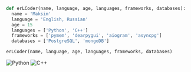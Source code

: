 ```python
def erLCoder(name, language, age, languages, frameworks, databases):
  name = 'Maksim'
  language = 'English, Russian'
  age = 15
  languages = ['Python', 'C++']
  frameworks = ['pymem', 'dearpygui', 'aiogram', 'asyncpg']
  databases = ['PostgreSQL', 'mongoDB']

erLCoder(name, language, age, languages, frameworks, databases)
```
![Python](https://img.shields.io/badge/python-3670A0?style=plastic&logo=python&logoColor=ffdd54)
![C++](https://img.shields.io/badge/:badgeContent?style=plastic&logo=c%2B%2B&logoColor=%2300599C)
